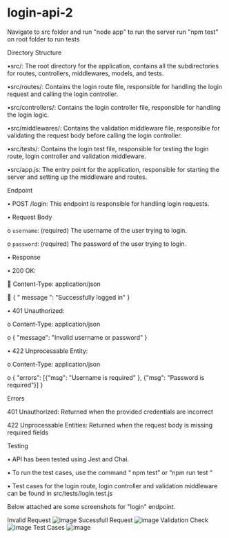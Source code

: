 # login-api-2
Navigate to src folder and run "node app" to run the server
run "npm test" on root folder to run tests


Directory Structure 

•src/: The root directory for the application, contains all the subdirectories for routes, controllers, middlewares, models, and tests.

•src/routes/: Contains the login route file, responsible for handling the login request and calling the login controller.

•src/controllers/: Contains the login controller file, responsible for handling the login logic. 

•src/middlewares/: Contains the validation middleware file, responsible for validating the request body before calling the login controller.

•src/tests/: Contains the login test file, responsible for testing the login route, login controller and validation middleware.

•src/app.js: The entry point for the application, responsible for starting the server and setting up the middleware and routes.


Endpoint

•	POST /login: This endpoint is responsible for handling login requests.

•	Request Body 

o	`username`: (required) The username of the user trying to login.

o	 `password`: (required) The password of the user trying to login.

•	Response

•	200 OK:

	 Content-Type: application/json

	 { " message ": "Successfully logged in" }

•	401 Unauthorized:

o	 Content-Type: application/json

o	 { "message": "Invalid username or password" }

•	422 Unprocessable Entity:

o	 Content-Type: application/json

o	 { "errors": [{"msg": "Username is required" }, {"msg": "Password is required"}] }



Errors 

401 Unauthorized: Returned when the provided credentials are incorrect 

422 Unprocessable Entities: Returned when the request body is missing required fields


Testing

•	API has been tested using Jest and Chai.

•	To run the test cases, use the command “ npm test” or “npm run test “ 

•	Test cases for the login route, login controller and validation middleware can be found in src/tests/login.test.js






Below attached are some screenshots for "login" endpoint.

Invalid Request
![image](https://user-images.githubusercontent.com/47515609/213874557-ff47fda3-cace-4f39-8fe1-8b3d105e9751.png)
Sucessfull Request
![image](https://user-images.githubusercontent.com/47515609/213874614-22ca1010-de1c-4156-93de-157064e62e6b.png)
Validation Check
![image](https://user-images.githubusercontent.com/47515609/213874721-1c3f92e8-3431-45ae-bd4e-d6558d78d2d4.png)
Test Cases
![image](https://user-images.githubusercontent.com/47515609/213874684-5b3cfcd1-f71f-4104-a777-0cc169e94935.png)

